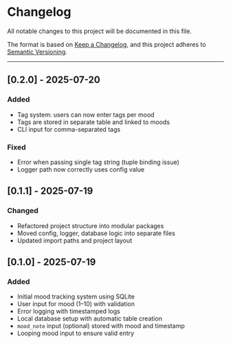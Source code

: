 # Changelog

All notable changes to this project will be documented in this file.

The format is based on [Keep a Changelog](https://keepachangelog.com/en/1.1.0/),
and this project adheres to [Semantic Versioning](https://semver.org/spec/v2.0.0.html).

---

## [0.2.0] - 2025-07-20
### Added
- Tag system: users can now enter tags per mood
- Tags are stored in separate table and linked to moods
- CLI input for comma-separated tags

### Fixed
- Error when passing single tag string (tuple binding issue)
- Logger path now correctly uses config value

## [0.1.1] - 2025-07-19

### Changed
- Refactored project structure into modular packages
- Moved config, logger, database logic into separate files
- Updated import paths and project layout

## [0.1.0] - 2025-07-19

### Added

- Initial mood tracking system using SQLite
- User input for mood (1–10) with validation
- Error logging with timestamped logs
- Local database setup with automatic table creation
- `mood_note` input (optional) stored with mood and timestamp
- Looping mood input to ensure valid entry
